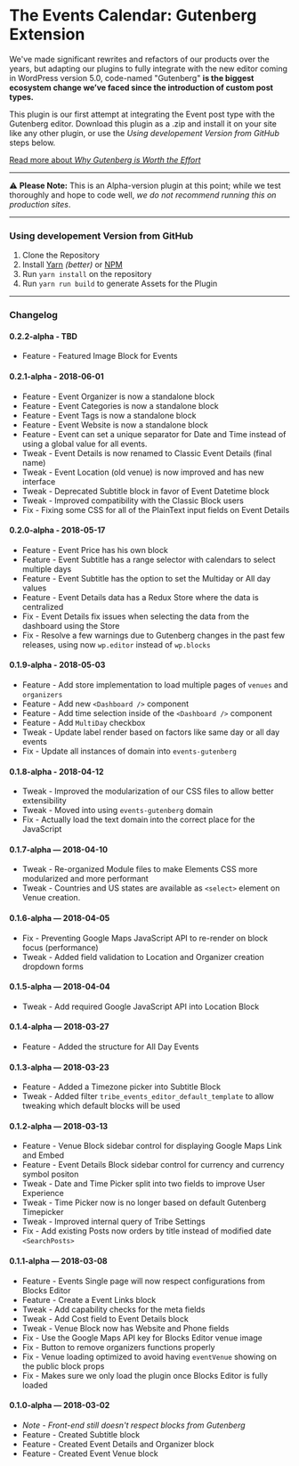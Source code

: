 # The Events Calendar: Gutenberg Extension

We've made significant rewrites and refactors of our products over the years, but adapting our plugins to fully integrate with the new editor coming in WordPress version 5.0, code-named "Gutenberg" **is the biggest ecosystem change we’ve faced since the introduction of custom post types.**

This plugin is our first attempt at integrating the Event post type with the Gutenberg editor. Download this plugin as a .zip and install it on your site like any other plugin, or use the _Using developement Version from GitHub_ steps below.

[Read more about _Why Gutenberg is Worth the Effort_](https://theeventscalendar.com/going-gutenberg-chapter/)

---

:warning: **Please Note:** This is an Alpha-version plugin at this point; while we test thoroughly and hope to code well, _we do not recommend running this on production sites_.

---

### Using developement Version from GitHub

1. Clone the Repository
2. Install [Yarn](https://yarnpkg.com) _(better)_ or [NPM](https://www.npmjs.com/)
3. Run `yarn install` on the repository
4. Run `yarn run build` to generate Assets for the Plugin


---

### Changelog

#### 0.2.2-alpha - TBD

* Feature - Featured Image Block for Events

#### 0.2.1-alpha - 2018-06-01

* Feature - Event Organizer is now a standalone block
* Feature - Event Categories is now a standalone block
* Feature - Event Tags is now a standalone block
* Feature - Event Website is now a standalone block
* Feature - Event can set a unique separator for Date and Time instead of using a global value for all events.
* Tweak - Event Details is now renamed to Classic Event Details (final name)
* Tweak - Event Location (old venue) is now improved and has new interface
* Tweak - Deprecated Subtitle block in favor of Event Datetime block
* Tweak - Improved compatibility with the Classic Block users
* Fix - Fixing some CSS for all of the PlainText input fields on Event Details

#### 0.2.0-alpha - 2018-05-17

* Feature - Event Price has his own block
* Feature - Event Subtitle has a range selector with calendars to select multiple days
* Feature - Event Subtitle has the option to set the Multiday or All day values
* Feature - Event Details data has a Redux Store where the data is centralized
* Fix - Event Details fix issues when selecting the data from the dashboard using the Store
* Fix - Resolve a few warnings due to Gutenberg changes in the past few releases, using now `wp.editor` instead of `wp.blocks`

#### 0.1.9-alpha - 2018-05-03

* Feature - Add store implementation to load multiple pages of `venues` and `organizers`
* Feature - Add new `<Dashboard />` component
* Feature - Add time selection inside of the `<Dashboard />` component
* Feature - Add `MultiDay` checkbox
* Tweak - Update label render based on factors like same day or all day events
* Fix - Update all instances of domain into `events-gutenberg`

#### 0.1.8-alpha - 2018-04-12

* Tweak - Improved the modularization of our CSS files to allow better extensibility
* Tweak - Moved into using `events-gutenberg` domain
* Fix - Actually load the text domain into the correct place for the JavaScript

#### 0.1.7-alpha — 2018-04-10

* Tweak - Re-organized Module files to make Elements CSS more modularized and more performant
* Tweak - Countries and US states are available as `<select>` element on Venue creation.

#### 0.1.6-alpha &mdash; 2018-04-05

* Fix - Preventing Google Maps JavaScript API to re-render on block focus (performance)
* Tweak - Added field validation to Location and Organizer creation dropdown forms

#### 0.1.5-alpha &mdash; 2018-04-04

* Tweak - Add required Google JavaScript API into Location Block

#### 0.1.4-alpha &mdash; 2018-03-27

* Feature - Added the structure for All Day Events

#### 0.1.3-alpha &mdash; 2018-03-23

* Feature - Added a Timezone picker into Subtitle Block
* Tweak - Added filter `tribe_events_editor_default_template` to allow tweaking which default blocks will be used

#### 0.1.2-alpha &mdash; 2018-03-13

* Feature - Venue Block sidebar control for displaying Google Maps Link and Embed
* Feature - Event Details Block sidebar control for currency and currency symbol positon
* Tweak - Date and Time Picker split into two fields to improve User Experience
* Tweak - Time Picker now is no longer based on default Gutenberg Timepicker
* Tweak - Improved internal query of Tribe Settings
* Fix - Add existing Posts now orders by title instead of modified date `<SearchPosts>`

#### 0.1.1-alpha &mdash; 2018-03-08

* Feature - Events Single page will now respect configurations from Blocks Editor
* Feature - Create a Event Links block
* Tweak - Add capability checks for the meta fields
* Tweak - Add Cost field to Event Details block
* Tweak - Venue Block now has Website and Phone fields
* Fix - Use the Google Maps API key for Blocks Editor venue image
* Fix - Button to remove organizers functions properly
* Fix - Venue loading optimized to avoid having `eventVenue` showing on the public block props
* Fix - Makes sure we only load the plugin once Blocks Editor is fully loaded

#### 0.1.0-alpha &mdash; 2018-03-02

* *Note - Front-end still doesn't respect blocks from Gutenberg*
* Feature - Created Subtitle block
* Feature - Created Event Details and Organizer block
* Feature - Created Event Venue block
